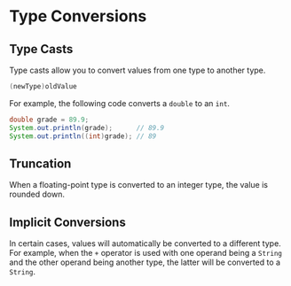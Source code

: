 # Type Conversions
## Type Casts
Type casts allow you to convert values from one type to another type.

```java
(newType)oldValue
```

For example, the following code converts a `double` to an `int`.

```java
double grade = 89.9;
System.out.println(grade);      // 89.9
System.out.println((int)grade); // 89
```

## Truncation
When a floating-point type is converted to an integer type, the value is rounded down.  

## Implicit Conversions
In certain cases, values will automatically be converted to a different type. For example, when the `+` operator is used with one operand being a `String` and the
other operand being another type, the latter will be converted to a `String`.